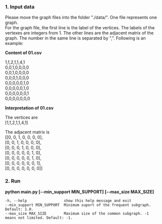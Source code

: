 ### 1. Input data

Please move the graph files into the folder "./data/". One file represents one graph. </br>
For the graph file, the first line is the label of the vertices. The labels of the vertexes are integers from 1. The other lines are the adjacent matrix of the graph. The number in the same line is separated by ",". Following is an example:</br>

<strong>Content of 01.csv</strong></br>

1,1,2,1,1,4,1</br>
0,0,1,0,0,0,0</br>
0,0,1,0,0,0,0</br>
0,0,0,1,0,0,0</br>
0,0,0,0,0,1,0</br>
0,0,0,0,0,1,0</br>
0,0,0,0,0,0,1</br>
0,0,0,0,0,0,0</br>

<strong>Interpretation of 01.csv</strong></br>

The vertices are </br>
[1,1,2,1,1,4,1]</br>

The adjacent matrix is</br>
[[0, 0, 1, 0, 0, 0, 0],</br>
 [0, 0, 1, 0, 0, 0, 0],</br>
 [0, 0, 0, 1, 0, 0, 0],</br>
 [0, 0, 0, 0, 0, 1, 0],</br>
 [0, 0, 0, 0, 0, 1, 0],</br>
 [0, 0, 0, 0, 0, 0, 1],</br>
 [0, 0, 0, 0, 0, 0, 0]]</br>


### 2. Run

<strong>python main.py [--min_support MIN_SUPPORT] [--max_size MAX_SIZE]</strong>
```
-h, --help                 show this help message and exit
--min_support MIN_SUPPORT  Minimum suport of the frequent subgraph. Default: 1.0.                
--max_size MAX_SIZE        Maximum size of the common subgraph. -1 means not limited. Default: -1.
```
